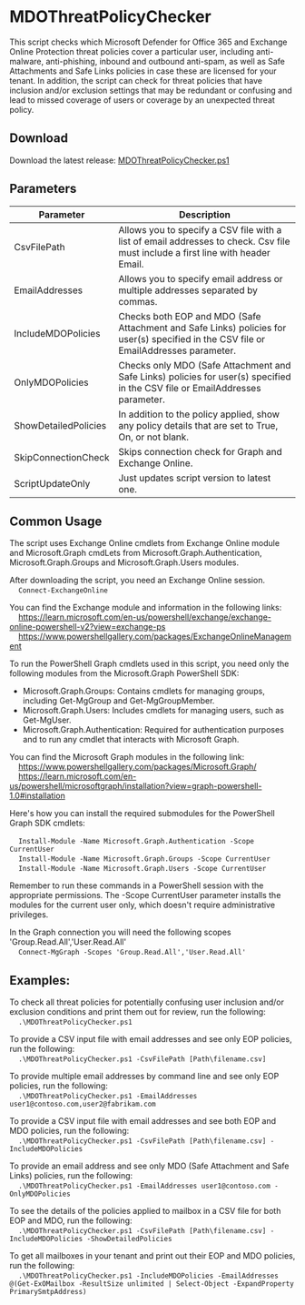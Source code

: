 # MDOThreatPolicyChecker
This script checks which Microsoft Defender for Office 365 and Exchange Online Protection threat policies cover a particular user, including anti-malware, anti-phishing, inbound and outbound anti-spam, as well as Safe Attachments and Safe Links policies in case these are licensed for your tenant. In addition, the script can check for threat policies that have inclusion and/or exclusion settings that may be redundant or confusing and lead to missed coverage of users or coverage by an unexpected threat policy.

## Download
Download the latest release: [MDOThreatPolicyChecker.ps1](https://github.com/microsoft/CSS-Exchange/releases/latest/download/MDOThreatPolicyChecker.ps1)

## Parameters

Parameter | Description |
----------|-------------|
CsvFilePath | Allows you to specify a CSV file with a list of email addresses to check. Csv file must include a first line with header Email.
EmailAddresses | Allows you to specify email address or multiple addresses separated by commas.
IncludeMDOPolicies | Checks both EOP and MDO (Safe Attachment and Safe Links) policies for user(s) specified in the CSV file or EmailAddresses parameter.
OnlyMDOPolicies | Checks only MDO (Safe Attachment and Safe Links) policies for user(s) specified in the CSV file or EmailAddresses parameter.
ShowDetailedPolicies | In addition to the policy applied, show any policy details that are set to True, On, or not blank.
SkipConnectionCheck | Skips connection check for Graph and Exchange Online.
ScriptUpdateOnly | Just updates script version to latest one.

## Common Usage
The script uses Exchange Online cmdlets from Exchange Online module and Microsoft.Graph cmdLets from Microsoft.Graph.Authentication, Microsoft.Graph.Groups and Microsoft.Graph.Users modules.

After downloading the script, you need an Exchange Online session.<br>
&nbsp;&nbsp;&nbsp;&nbsp;`Connect-ExchangeOnline`

You can find the Exchange module and information in the following links:<br>
&nbsp;&nbsp;&nbsp;&nbsp;https://learn.microsoft.com/en-us/powershell/exchange/exchange-online-powershell-v2?view=exchange-ps<br>
&nbsp;&nbsp;&nbsp;&nbsp;https://www.powershellgallery.com/packages/ExchangeOnlineManagement

To run the PowerShell Graph cmdlets used in this script, you need only the following modules from the Microsoft.Graph PowerShell SDK:
- Microsoft.Graph.Groups: Contains cmdlets for managing groups, including Get-MgGroup and Get-MgGroupMember.
- Microsoft.Graph.Users: Includes cmdlets for managing users, such as Get-MgUser.
- Microsoft.Graph.Authentication: Required for authentication purposes and to run any cmdlet that interacts with Microsoft Graph.

You can find the Microsoft Graph modules in the following link:<br>
&nbsp;&nbsp;&nbsp;&nbsp;https://www.powershellgallery.com/packages/Microsoft.Graph/<br>
&nbsp;&nbsp;&nbsp;&nbsp;https://learn.microsoft.com/en-us/powershell/microsoftgraph/installation?view=graph-powershell-1.0#installation

Here's how you can install the required submodules for the PowerShell Graph SDK cmdlets:

&nbsp;&nbsp;&nbsp;&nbsp;`Install-Module -Name Microsoft.Graph.Authentication -Scope CurrentUser`<br>
&nbsp;&nbsp;&nbsp;&nbsp;`Install-Module -Name Microsoft.Graph.Groups -Scope CurrentUser`<br>
&nbsp;&nbsp;&nbsp;&nbsp;`Install-Module -Name Microsoft.Graph.Users -Scope CurrentUser`<br>

Remember to run these commands in a PowerShell session with the appropriate permissions. The -Scope CurrentUser parameter installs the modules for the current user only, which doesn't require administrative privileges.

In the Graph connection you will need the following scopes 'Group.Read.All','User.Read.All'<br>
&nbsp;&nbsp;&nbsp;&nbsp;`Connect-MgGraph -Scopes 'Group.Read.All','User.Read.All'`

## Examples:
To check all threat policies for potentially confusing user inclusion and/or exclusion conditions and print them out for review, run the following:<br>
&nbsp;&nbsp;&nbsp;&nbsp;`.\MDOThreatPolicyChecker.ps1`

To provide a CSV input file with email addresses and see only EOP policies, run the following:<br>
&nbsp;&nbsp;&nbsp;&nbsp;`.\MDOThreatPolicyChecker.ps1 -CsvFilePath [Path\filename.csv]`

To provide multiple email addresses by command line and see only EOP policies, run the following:<br>
&nbsp;&nbsp;&nbsp;&nbsp;`.\MDOThreatPolicyChecker.ps1 -EmailAddresses user1@contoso.com,user2@fabrikam.com`

To provide a CSV input file with email addresses and see both EOP and MDO policies, run the following:<br>
&nbsp;&nbsp;&nbsp;&nbsp;`.\MDOThreatPolicyChecker.ps1 -CsvFilePath [Path\filename.csv] -IncludeMDOPolicies`

To provide an email address and see only MDO (Safe Attachment and Safe Links) policies, run the following:<br>
&nbsp;&nbsp;&nbsp;&nbsp;`.\MDOThreatPolicyChecker.ps1 -EmailAddresses user1@contoso.com -OnlyMDOPolicies`

To see the details of the policies applied to mailbox in a CSV file for both EOP and MDO, run the following:<br>
&nbsp;&nbsp;&nbsp;&nbsp;`.\MDOThreatPolicyChecker.ps1 -CsvFilePath [Path\filename.csv] -IncludeMDOPolicies -ShowDetailedPolicies`

To get all mailboxes in your tenant and print out their EOP and MDO policies, run the following:<br>
&nbsp;&nbsp;&nbsp;&nbsp;`.\MDOThreatPolicyChecker.ps1 -IncludeMDOPolicies -EmailAddresses @(Get-ExOMailbox -ResultSize unlimited | Select-Object -ExpandProperty PrimarySmtpAddress)`
